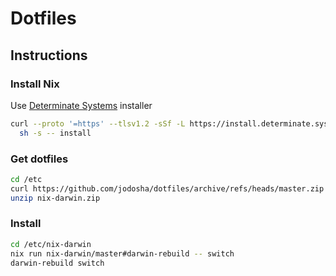 # Dotfiles

## Instructions

### Install Nix

Use [Determinate Systems](https://github.com/DeterminateSystems/nix-installer?tab=readme-ov-file#determinate-nix-installer) installer

```bash
curl --proto '=https' --tlsv1.2 -sSf -L https://install.determinate.systems/nix | \
  sh -s -- install
```

### Get dotfiles

```bash
cd /etc
curl https://github.com/jodosha/dotfiles/archive/refs/heads/master.zip -O nix-darwin.zip
unzip nix-darwin.zip
```

### Install

```bash
cd /etc/nix-darwin
nix run nix-darwin/master#darwin-rebuild -- switch
darwin-rebuild switch
```
